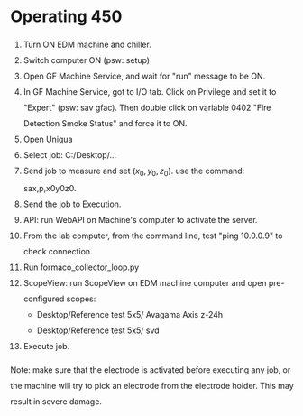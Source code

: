 <style> 
  p {line-height: 2;}
  ul {line-height: 2;}
  ol {line-height: 2;}
</style>

# Operating 450

1. Turn ON EDM machine and chiller.
2. Switch computer ON (psw: setup)
3. Open GF Machine Service, and wait for "run" message to be ON.
4. In GF Machine Service, got to I/O tab. Click on Privilege and set it to "Expert" (psw: sav gfac). Then double click
   on variable 0402 "Fire Detection Smoke Status" and force it to ON.
5. Open Uniqua
6. Select job: C:/Desktop/...
7. Send job to measure and set $(x_0, y_0, z_0)$. use the command: sax,p,x0y0z0.
8. Send the job to Execution.
9. API: run WebAPI on Machine's computer to activate the server.
10. From the lab computer, from the command line, test "ping 10.0.0.9" to check connection.
11. Run formaco_collector_loop.py
12. ScopeView: run ScopeView on EDM machine computer and open pre-configured scopes:
    + Desktop/Reference test 5x5/ Avagama Axis z-24h
    + Desktop/Reference test 5x5/ svd
13. Execute job.

Note: make sure that the electrode is activated before executing any job, or the machine will try to pick an electrode
from the electrode holder. This may result in severe damage.
